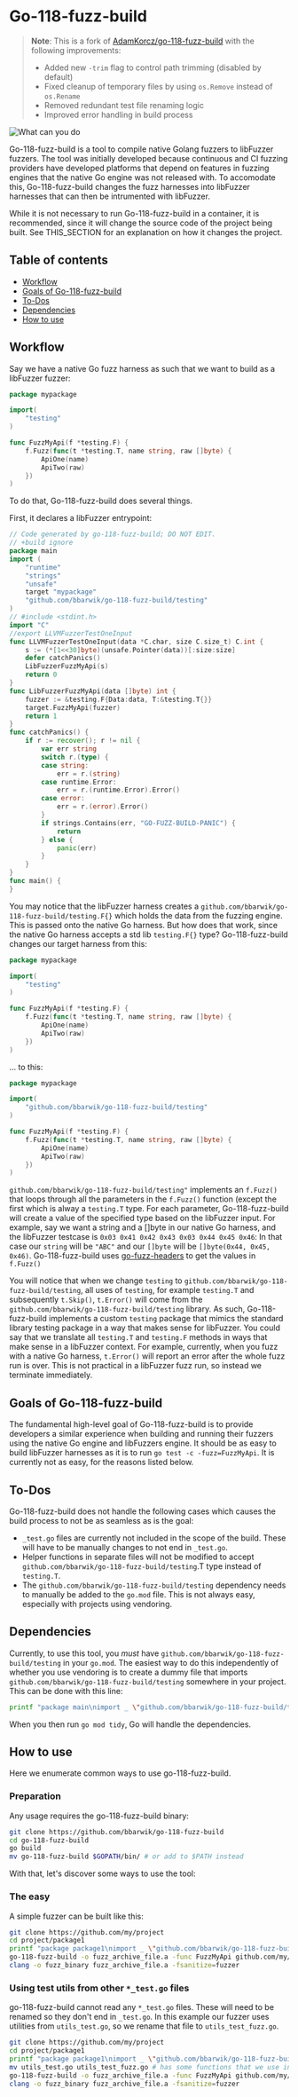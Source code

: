 # Go-118-fuzz-build

> **Note**: This is a fork of [AdamKorcz/go-118-fuzz-build](https://github.com/AdamKorcz/go-118-fuzz-build) with the following improvements:
> - Added new `-trim` flag to control path trimming (disabled by default)
> - Fixed cleanup of temporary files by using `os.Remove` instead of `os.Rename`
> - Removed redundant test file renaming logic
> - Improved error handling in build process

![What can you do](https://adalogics.com/static/img/content/go-118-fuzz-build-compressed.gif)

Go-118-fuzz-build is a tool to compile native Golang fuzzers to libFuzzer fuzzers. The tool was initially developed because continuous and CI fuzzing providers have developed platforms that depend on features in fuzzing engines that the native Go engine was not released with. To accomodate this, Go-118-fuzz-build changes the fuzz harnesses into libFuzzer harnesses that can then be intrumented with libFuzzer.

While it is not necessary to run Go-118-fuzz-build in a container, it is recommended, since it will change the source code of the project being built. See THIS_SECTION for an explanation on how it changes the project.

## Table of contents
- [Workflow](https://github.com/bbarwik/go-118-fuzz-build#workflow)
- [Goals of Go-118-fuzz-build](https://github.com/bbarwik/go-118-fuzz-build#goals-of-go-118-fuzz-build)
- [To-Dos](https://github.com/bbarwik/go-118-fuzz-build#to-dos)
- [Dependencies](https://github.com/bbarwik/go-118-fuzz-build#dependencies)
- [How to use](https://github.com/bbarwik/go-118-fuzz-build#how-to-use)

## Workflow

Say we have a native Go fuzz harness as such that we want to build as a libFuzzer fuzzer:
```go
package mypackage

import(
	"testing"
)

func FuzzMyApi(f *testing.F) {
	f.Fuzz(func(t *testing.T, name string, raw []byte) {
    	ApiOne(name)
        ApiTwo(raw)
	})
)
```

To do that, Go-118-fuzz-build does several things. 

First, it declares a libFuzzer entrypoint:

```go
// Code generated by go-118-fuzz-build; DO NOT EDIT.
// +build ignore
package main
import (
	"runtime"
	"strings"
	"unsafe"
	target "mypackage"
	"github.com/bbarwik/go-118-fuzz-build/testing"
)
// #include <stdint.h>
import "C"
//export LLVMFuzzerTestOneInput
func LLVMFuzzerTestOneInput(data *C.char, size C.size_t) C.int {
	s := (*[1<<30]byte)(unsafe.Pointer(data))[:size:size]
	defer catchPanics()
	LibFuzzerFuzzMyApi(s)
	return 0
}
func LibFuzzerFuzzMyApi(data []byte) int {
	fuzzer := &testing.F{Data:data, T:&testing.T{}}
	target.FuzzMyApi(fuzzer)
	return 1
}
func catchPanics() {
	if r := recover(); r != nil {
		var err string
		switch r.(type) {
		case string:
			err = r.(string)
		case runtime.Error:
			err = r.(runtime.Error).Error()
		case error:
			err = r.(error).Error()
		}
		if strings.Contains(err, "GO-FUZZ-BUILD-PANIC") {
			return
		} else {
			panic(err)
		}
	}
}
func main() {
}
```

You may notice that the libFuzzer harness creates a `github.com/bbarwik/go-118-fuzz-build/testing.F{}` which holds the data from the fuzzing engine. This is passed onto the native Go harness. But how does that work, since the native Go harness accepts a std lib `testing.F{}` type? Go-118-fuzz-build changes our target harness from this:

```go
package mypackage

import(
	"testing"
)

func FuzzMyApi(f *testing.F) {
	f.Fuzz(func(t *testing.T, name string, raw []byte) {
    	ApiOne(name)
        ApiTwo(raw)
	})
)
```

... to this:

```go
package mypackage

import(
	"github.com/bbarwik/go-118-fuzz-build/testing"
)

func FuzzMyApi(f *testing.F) {
	f.Fuzz(func(t *testing.T, name string, raw []byte) {
    	ApiOne(name)
        ApiTwo(raw)
	})
)
```

`github.com/bbarwik/go-118-fuzz-build/testing"` implements an `f.Fuzz()` that loops through all the parameters in the `f.Fuzz()` function (except the first which is alway a `testing.T` type. For each parameter, Go-118-fuzz-build will create a value of the specified type based on the libFuzzer input. For example, say we want a string and a []byte in our native Go harness, and the libFuzzer testcase is `0x03 0x41 0x42 0x43 0x03 0x44 0x45 0x46`: In that case our `string` will be `"ABC"` and our `[]byte` will be `[]byte(0x44, 0x45, 0x46)`. Go-118-fuzz-build uses [go-fuzz-headers](https://github.com/AdaLogics/go-fuzz-headers) to get the values in `f.Fuzz()`

You will notice that when we change `testing` to `github.com/bbarwik/go-118-fuzz-build/testing`, all uses of `testing`, for example `testing.T` and subsequently `t.Skip()`, `t.Error()` will come from the `github.com/bbarwik/go-118-fuzz-build/testing` library. As such, Go-118-fuzz-build implements a custom `testing` package that mimics the standard library testing package in a way that makes sense for libFuzzer. You could say that we translate all `testing.T` and `testing.F` methods in ways that make sense in a libFuzzer context. For example, currently, when you fuzz with a native Go harness, `t.Error()` will report an error after the whole fuzz run is over. This is not practical in a libFuzzer fuzz run, so instead we terminate immediately. 

## Goals of Go-118-fuzz-build
The fundamental high-level goal of Go-118-fuzz-build is to provide developers a similar experience when building and running their fuzzers using the native Go engine and libFuzzers engine. It should be as easy to build libFuzzer harnesses as it is to run `go test -c -fuzz=FuzzMyApi`. It is currently not as easy, for the reasons listed below.

## To-Dos

Go-118-fuzz-build does not handle the following cases which causes the build process to not be as seamless as is the goal:

- `_test.go` files are currently not included in the scope of the build. These will have to be manually changes to not end in `_test.go`.
- Helper functions in separate files will not be modified to accept `github.com/bbarwik/go-118-fuzz-build/testing`.T type instead of `testing.T`.
- The `github.com/bbarwik/go-118-fuzz-build/testing` dependency needs to manually be added to the `go.mod` file. This is not always easy, especially with projects using vendoring.

## Dependencies
Currently, to use this tool, you *must* have `github.com/bbarwik/go-118-fuzz-build/testing` in your `go.mod`. The easiest way to do this independently of whether you use vendoring is to create a dummy file that imports `github.com/bbarwik/go-118-fuzz-build/testing` somewhere in your project. This can be done with this line:

```bash
printf "package main\nimport _ \"github.com/bbarwik/go-118-fuzz-build/testing\"\n" > register.go
```

When you then run `go mod tidy`, Go will handle the dependencies.

## How to use

Here we enumerate common ways to use go-118-fuzz-build.

### Preparation
Any usage requires the go-118-fuzz-build binary:

```bash
git clone https://github.com/bbarwik/go-118-fuzz-build
cd go-118-fuzz-build
go build
mv go-118-fuzz-build $GOPATH/bin/ # or add to $PATH instead
```

With that, let's discover some ways to use the tool:

### The easy
A simple fuzzer can be built like this:

```bash
git clone https://github.com/my/project
cd project/package1
printf "package package1\nimport _ \"github.com/bbarwik/go-118-fuzz-build/testing\"\n" > registerfuzzdependency.go
go-118-fuzz-build -o fuzz_archive_file.a -func FuzzMyApi github.com/my/project
clang -o fuzz_binary fuzz_archive_file.a -fsanitize=fuzzer
```

### Using test utils from other `*_test.go` files
go-118-fuzz-build cannot read any `*_test.go` files. These will need to be renamed so they don't end in `_test.go`.
In this example our fuzzer uses utilities from `utils_test.go`, so we rename that file to `utils_test_fuzz.go`.
```bash
git clone https://github.com/my/project
cd project/package1
printf "package package1\nimport _ \"github.com/bbarwik/go-118-fuzz-build/testing\"\n" > registerfuzzdependency.go
mv utils_test.go utils_test_fuzz.go # has some functions that we use in our fuzzer.
go-118-fuzz-build -o fuzz_archive_file.a -func FuzzMyApi github.com/my/project
clang -o fuzz_binary fuzz_archive_file.a -fsanitize=fuzzer
```
